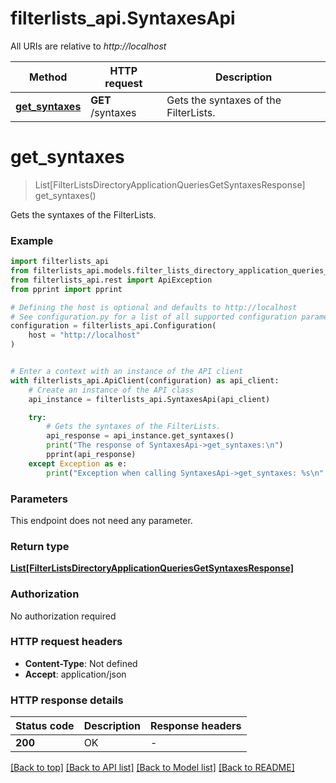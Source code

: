 # filterlists_api.SyntaxesApi

All URIs are relative to *http://localhost*

Method | HTTP request | Description
------------- | ------------- | -------------
[**get_syntaxes**](SyntaxesApi.md#get_syntaxes) | **GET** /syntaxes | Gets the syntaxes of the FilterLists.


# **get_syntaxes**
> List[FilterListsDirectoryApplicationQueriesGetSyntaxesResponse] get_syntaxes()

Gets the syntaxes of the FilterLists.

### Example


```python
import filterlists_api
from filterlists_api.models.filter_lists_directory_application_queries_get_syntaxes_response import FilterListsDirectoryApplicationQueriesGetSyntaxesResponse
from filterlists_api.rest import ApiException
from pprint import pprint

# Defining the host is optional and defaults to http://localhost
# See configuration.py for a list of all supported configuration parameters.
configuration = filterlists_api.Configuration(
    host = "http://localhost"
)


# Enter a context with an instance of the API client
with filterlists_api.ApiClient(configuration) as api_client:
    # Create an instance of the API class
    api_instance = filterlists_api.SyntaxesApi(api_client)

    try:
        # Gets the syntaxes of the FilterLists.
        api_response = api_instance.get_syntaxes()
        print("The response of SyntaxesApi->get_syntaxes:\n")
        pprint(api_response)
    except Exception as e:
        print("Exception when calling SyntaxesApi->get_syntaxes: %s\n" % e)
```



### Parameters

This endpoint does not need any parameter.

### Return type

[**List[FilterListsDirectoryApplicationQueriesGetSyntaxesResponse]**](FilterListsDirectoryApplicationQueriesGetSyntaxesResponse.md)

### Authorization

No authorization required

### HTTP request headers

 - **Content-Type**: Not defined
 - **Accept**: application/json

### HTTP response details

| Status code | Description | Response headers |
|-------------|-------------|------------------|
**200** | OK |  -  |

[[Back to top]](#) [[Back to API list]](../README.md#documentation-for-api-endpoints) [[Back to Model list]](../README.md#documentation-for-models) [[Back to README]](../README.md)

